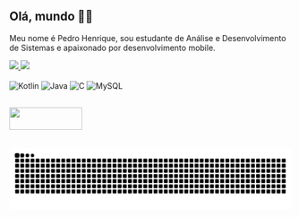 ## Olá, mundo 👋🏻
Meu nome é Pedro Henrique, sou estudante de Análise e Desenvolvimento de Sistemas e apaixonado por desenvolvimento mobile.

<div>
  <a href="https://github.com/Pedroid1" />
  <img height="170px" src="https://github-readme-stats.vercel.app/api?username=Pedroid1&theme=radical&count_private=true&show_icons=true" />
  <img height="170px" src="https://github-readme-stats.vercel.app/api/top-langs/?username=Pedroid1&theme=radical" />
</div>

<br>

<div style="display: inline-block;>
  <img align="center" alt="Android" height="40" width="100" src="https://img.shields.io/badge/Android-3DDC84?style=for-the-badge&logo=android&logoColor=white" />
  <img align="center" alt="Kotlin" height="40" width="100" src="https://img.shields.io/badge/Kotlin-0095D5?&style=for-the-badge&logo=kotlin&logoColor=white" />
  <img align="center" alt="Java" height="40" width="100" src="https://img.shields.io/badge/Java-ED8B00?style=for-the-badge&logo=java&logoColor=white" />
  <img align="center" alt="C" height="40" width="100" src="https://img.shields.io/badge/C-00599C?style=for-the-badge&logo=c&logoColor=white" />
  <img align="center" alt="MySQL" height="40" width="100" src="https://img.shields.io/badge/MySQL-00000F?style=for-the-badge&logo=mysql&logoColor=white" />
</div> 

## 

<div>
    <a href="https://www.linkedin.com/in/pedro-henrique-de-souza-araujo/" >
      <img src="https://img.shields.io/badge/LinkedIn-0077B5?style=for-the-badge&logo=linkedin&logoColor=white" height="40" width="130" >
    </a>
</div>

##

![Snake animation](https://github.com/Pedroid1/Pedroid1/blob/output/github-contribution-grid-snake.svg)


  
  

  


